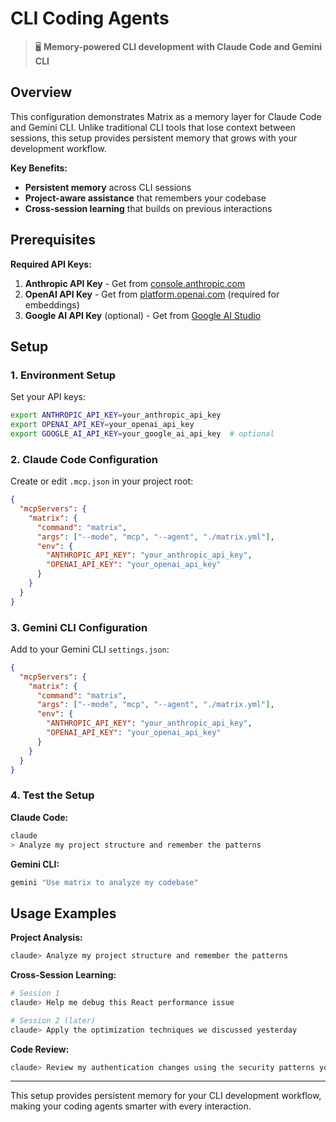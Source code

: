 # CLI Coding Agents

> 🖥️ **Memory-powered CLI development with Claude Code and Gemini CLI**

## Overview

This configuration demonstrates Matrix as a memory layer for Claude Code and Gemini CLI. Unlike traditional CLI tools that lose context between sessions, this setup provides persistent memory that grows with your development workflow.

**Key Benefits:**
- **Persistent memory** across CLI sessions
- **Project-aware assistance** that remembers your codebase
- **Cross-session learning** that builds on previous interactions

## Prerequisites

**Required API Keys:**

1. **Anthropic API Key** - Get from [console.anthropic.com](https://console.anthropic.com)
2. **OpenAI API Key** - Get from [platform.openai.com](https://platform.openai.com) (required for embeddings)
3. **Google AI API Key** (optional) - Get from [Google AI Studio](https://aistudio.google.com)

## Setup

### 1. Environment Setup

Set your API keys:
```bash
export ANTHROPIC_API_KEY=your_anthropic_api_key
export OPENAI_API_KEY=your_openai_api_key
export GOOGLE_AI_API_KEY=your_google_ai_api_key  # optional
```

### 2. Claude Code Configuration

Create or edit `.mcp.json` in your project root:

```json
{
  "mcpServers": {
    "matrix": {
      "command": "matrix",
      "args": ["--mode", "mcp", "--agent", "./matrix.yml"],
      "env": {
        "ANTHROPIC_API_KEY": "your_anthropic_api_key",
        "OPENAI_API_KEY": "your_openai_api_key"
      }
    }
  }
}
```

### 3. Gemini CLI Configuration

Add to your Gemini CLI `settings.json`:
```json
{
  "mcpServers": {
    "matrix": {
      "command": "matrix",
      "args": ["--mode", "mcp", "--agent", "./matrix.yml"],
      "env": {
        "ANTHROPIC_API_KEY": "your_anthropic_api_key",
        "OPENAI_API_KEY": "your_openai_api_key"
      }
    }
  }
}
```

### 4. Test the Setup

**Claude Code:**
```bash
claude
> Analyze my project structure and remember the patterns
```

**Gemini CLI:**
```bash
gemini "Use matrix to analyze my codebase"
```

## Usage Examples

**Project Analysis:**
```bash
claude> Analyze my project structure and remember the patterns
```

**Cross-Session Learning:**
```bash
# Session 1
claude> Help me debug this React performance issue

# Session 2 (later)
claude> Apply the optimization techniques we discussed yesterday
```

**Code Review:**
```bash
claude> Review my authentication changes using the security patterns you've learned
```

---

This setup provides persistent memory for your CLI development workflow, making your coding agents smarter with every interaction.
